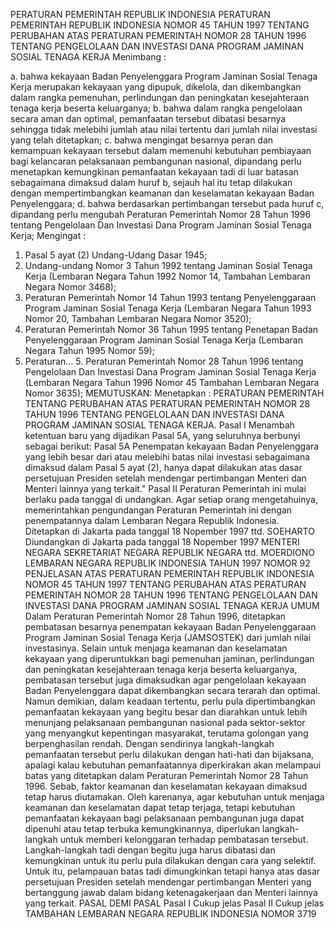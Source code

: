 PERATURAN PEMERINTAH REPUBLIK INDONESIA PERATURAN PEMERINTAH REPUBLIK INDONESIA NOMOR 45 TAHUN 1997 TENTANG PERUBAHAN ATAS PERATURAN PEMERINTAH NOMOR 28 TAHUN 1996 TENTANG PENGELOLAAN DAN INVESTASI DANA PROGRAM JAMINAN SOSIAL TENAGA KERJA
Menimbang :

a. bahwa kekayaan Badan Penyelenggara Program Jaminan Sosial Tenaga Kerja merupakan kekayaan yang dipupuk, dikelola, dan dikembangkan dalam rangka pemenuhan, perlindungan dan peningkatan kesejahteraan tenaga kerja beserta keluarganya;
b. bahwa dalam rangka pengelolaan secara aman dan optimal, pemanfaatan tersebut dibatasi besarnya sehingga tidak melebihi jumlah atau nilai tertentu dari jumlah nilai investasi yang telah ditetapkan;
c. bahwa mengingat besarnya peran dan kemampuan kekayaan tersebut dalam memenuhi kebutuhan pembiayaan bagi kelancaran pelaksanaan pembangunan nasional, dipandang perlu menetapkan kemungkinan pemanfaatan kekayaan tadi di luar batasan sebagaimana dimaksud dalam huruf b, sejauh hal itu tetap dilakukan dengan mempertimbangkan keamanan dan keselamatan kekayaan Badan Penyelenggara;
d. bahwa berdasarkan pertimbangan tersebut pada huruf c, dipandang perlu mengubah Peraturan Pemerintah Nomor 28 Tahun 1996 tentang Pengelolaan Dan Investasi Dana Program Jaminan Sosial Tenaga Kerja;
Mengingat :

1. Pasal 5 ayat (2) Undang-Udang Dasar 1945;
2. Undang-undang Nomor 3 Tahun 1992 tentang Jaminan Sosial Tenaga Kerja (Lembaran Negara Tahun 1992 Nomor 14, Tambahan Lembaran Negara Nomor 3468);
3. Peraturan Pemerintah Nomor 14 Tahun 1993 tentang Penyelenggaraan Program Jaminan Sosial Tenaga Kerja (Lembaran Negara Tahun 1993 Nomor 20, Tambahan Lembaran Negara Nomor 3520);
4. Peraturan Pemerintah Nomor 36 Tahun 1995 tentang Penetapan Badan Penyelenggaraan Program Jaminan Sosial Tenaga Kerja (Lembaran Negara Tahun 1995 Nomor 59);
5. Peraturan… 5. Peraturan Pemerintah Nomor 28 Tahun 1996 tentang Pengelolaan Dan Investasi Dana Program Jaminan Sosial Tenaga Kerja (Lembaran Negara Tahun 1996 Nomor 45 Tambahan Lembaran Negara Nomor 3635);
MEMUTUSKAN:
 Menetapkan : PERATURAN PEMERINTAH TENTANG PERUBAHAN ATAS PERATURAN PEMERINTAH NOMOR 28 TAHUN 1996 TENTANG PENGELOLAAN DAN INVESTASI DANA PROGRAM JAMINAN SOSIAL TENAGA KERJA.
Pasal I
Menambah ketentuan baru yang dijadikan Pasal 5A, yang seluruhnya berbunyi sebagai berikut:
Pasal 5A
Penempatan kekayaan Badan Penyelenggara yang lebih besar dari atau melebihi batas nilai investasi sebagaimana dimaksud dalam Pasal 5 ayat (2), hanya dapat dilakukan atas dasar persetujuan Presiden setelah mendengar pertimbangan Menteri dan Menteri lainnya yang terkait."
Pasal II
Peraturan Pemerintah ini mulai berlaku pada tanggal di undangkan.
Agar setiap orang mengetahuinya, memerintahkan pengundangan Peraturan Pemerintah ini dengan penempatannya dalam Lembaran Negara Republik Indonesia. Ditetapkan di Jakarta pada tanggal 18 Nopember 1997 ttd. SOEHARTO Diundangkan di Jakarta pada tanggal 18 Nopember 1997 MENTERI NEGARA SEKRETARIAT NEGARA REPUBLIK NEGARA ttd. MOERDIONO LEMBARAN NEGARA REPUBLIK INDONESIA TAHUN 1997 NOMOR 92 PENJELASAN ATAS PERATURAN PEMERINTAH REPUBLIK INDONESIA NOMOR 45 TAHUN 1997 TENTANG PERUBAHAN ATAS PERATURAN PEMERINTAH NOMOR 28 TAHUN 1996 TENTANG PENGELOLAAN DAN INVESTASI DANA PROGRAM JAMINAN SOSIAL TENAGA KERJA UMUM Dalam Peraturan Pemerintah Nomor 28 Tahun 1996, ditetapkan pembatasan besarnya penempatan kekayaan Badan Penyelenggaraan Program Jaminan Sosial Tenaga Kerja (JAMSOSTEK) dari jumlah nilai investasinya. Selain untuk menjaga keamanan dan keselamatan kekayaan yang diperuntukkan bagi pemenuhan jaminan, perlindungan dan peningkatan kesejahteraan tenaga kerja beserta keluarganya, pembatasan tersebut juga dimaksudkan agar pengelolaan kekayaan Badan Penyelenggara dapat dikembangkan secara terarah dan optimal. Namun demikian, dalam keadaan tertentu, perlu pula dipertimbangkan pemanfaatan kekayaan yang begitu besar dan diarahkan untuk lebih menunjang pelaksanaan pembangunan nasional pada sektor-sektor yang menyangkut kepentingan masyarakat, terutama golongan yang berpenghasilan rendah. Dengan sendirinya langkah-langkah pemanfaatan tersebut perlu dilakukan dengan hati-hati dan bijaksana, apalagi kalau kebutuhan pemanfaatannya diperkirakan akan melampaui batas yang ditetapkan dalam Peraturan Pemerintah Nomor 28 Tahun 1996. Sebab, faktor keamanan dan keselamatan kekayaan dimaksud tetap harus diutamakan. Oleh karenanya, agar kebutuhan untuk menjaga keamanan dan keselamatan dapat tetap terjaga, tetapi kebutuhan pemanfaatan kekayaan bagi pelaksanaan pembangunan juga dapat dipenuhi atau tetap terbuka kemungkinannya, diperlukan langkah-langkah untuk memberi kelonggaran terhadap pembatasan tersebut. Langkah-langkah tadi dengan begitu juga harus dibatasi dan kemungkinan untuk itu perlu pula dilakukan dengan cara yang selektif. Untuk itu, pelampauan batas tadi dimungkinkan tetapi hanya atas dasar persetujuan Presiden setelah mendengar pertimbangan Menteri yang bertanggung jawab dalam bidang ketenagakerjaan dan Menteri lainnya yang terkait. PASAL DEMI PASAL
Pasal I
Cukup jelas
Pasal II
Cukup jelas TAMBAHAN LEMBARAN NEGARA REPUBLIK INDONESIA NOMOR 3719